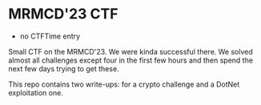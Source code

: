 # MRMCD'23 CTF

- no CTFTime entry

Small CTF on the MRMCD'23. We were kinda successful there. We solved almost all
challenges except four in the first few hours and then spend the next few days trying
to get these.

This repo contains two write-ups: for a crypto challenge and a DotNet exploitation
one.
